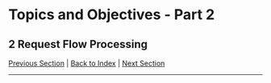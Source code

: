 # Topics and Objectives - Part 2

## **2** Request Flow Processing 

[Previous Section](./1.md) | [Back to Index](./) | [Next Section](./3.md)

------
